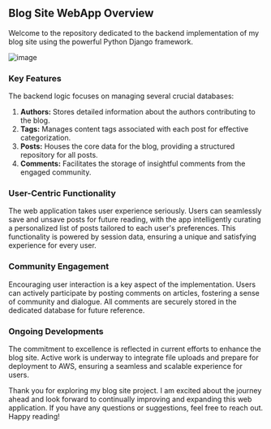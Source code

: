 ## Blog Site WebApp Overview ##

Welcome to the repository dedicated to the backend implementation of my blog site using the powerful Python Django framework. 

![image](https://github.com/dortal721/blog_site/assets/129318571/90129dbb-b863-4edd-a14b-f19d7403870e)

### Key Features ###

The backend logic focuses on managing several crucial databases:

1. **Authors:** Stores detailed information about the authors contributing to the blog.
2. **Tags:** Manages content tags associated with each post for effective categorization.
3. **Posts:** Houses the core data for the blog, providing a structured repository for all posts.
4. **Comments:** Facilitates the storage of insightful comments from the engaged community.

### User-Centric Functionality ###

The web application takes user experience seriously. Users can seamlessly save and unsave posts for future reading, with the app intelligently curating a personalized list of posts tailored to each user's preferences. This functionality is powered by session data, ensuring a unique and satisfying experience for every user.

### Community Engagement ###

Encouraging user interaction is a key aspect of the implementation. Users can actively participate by posting comments on articles, fostering a sense of community and dialogue. All comments are securely stored in the dedicated database for future reference.

### Ongoing Developments ###

The commitment to excellence is reflected in current efforts to enhance the blog site. Active work is underway to integrate file uploads and prepare for deployment to AWS, ensuring a seamless and scalable experience for users.

Thank you for exploring my blog site project. I am excited about the journey ahead and look forward to continually improving and expanding this web application. If you have any questions or suggestions, feel free to reach out. Happy reading!
